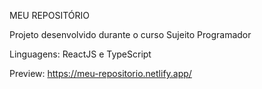 MEU REPOSITÓRIO

Projeto desenvolvido durante o curso Sujeito Programador

Linguagens: ReactJS e TypeScript

Preview: https://meu-repositorio.netlify.app/